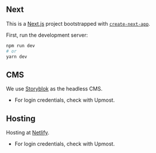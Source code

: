 ## Next

This is a [Next.js](https://nextjs.org/) project bootstrapped with [`create-next-app`](https://github.com/vercel/next.js/tree/canary/packages/create-next-app).

First, run the development server:

```bash
npm run dev
# or
yarn dev
```

## CMS

We use [Storyblok](https://app.storyblok.com/#!/me/spaces) as the headless CMS.

- For login credentials, check with Upmost.

## Hosting

Hosting at [Netlify](https://app.netlify.com).

- For login credentials, check with Upmost.